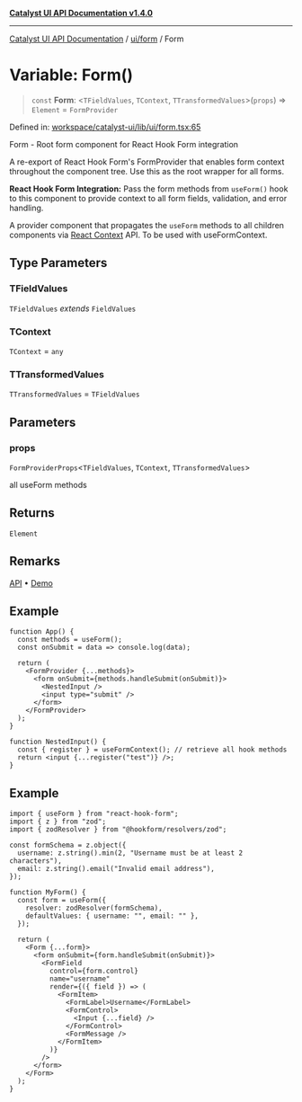 [**Catalyst UI API Documentation v1.4.0**](../../../README.md)

---

[Catalyst UI API Documentation](../../../README.md) / [ui/form](../README.md) / Form

# Variable: Form()

> `const` **Form**: \<`TFieldValues`, `TContext`, `TTransformedValues`\>(`props`) => `Element` = `FormProvider`

Defined in: [workspace/catalyst-ui/lib/ui/form.tsx:65](https://github.com/TheBranchDriftCatalyst/catalyst-ui/blob/main/lib/ui/form.tsx#L65)

Form - Root form component for React Hook Form integration

A re-export of React Hook Form's FormProvider that enables form context
throughout the component tree. Use this as the root wrapper for all forms.

**React Hook Form Integration:**
Pass the form methods from `useForm()` hook to this component to provide
context to all form fields, validation, and error handling.

A provider component that propagates the `useForm` methods to all children components via [React Context](https://reactjs.org/docs/context.html) API. To be used with useFormContext.

## Type Parameters

### TFieldValues

`TFieldValues` _extends_ `FieldValues`

### TContext

`TContext` = `any`

### TTransformedValues

`TTransformedValues` = `TFieldValues`

## Parameters

### props

`FormProviderProps`\<`TFieldValues`, `TContext`, `TTransformedValues`\>

all useForm methods

## Returns

`Element`

## Remarks

[API](https://react-hook-form.com/docs/useformcontext) • [Demo](https://codesandbox.io/s/react-hook-form-v7-form-context-ytudi)

## Example

```tsx
function App() {
  const methods = useForm();
  const onSubmit = data => console.log(data);

  return (
    <FormProvider {...methods}>
      <form onSubmit={methods.handleSubmit(onSubmit)}>
        <NestedInput />
        <input type="submit" />
      </form>
    </FormProvider>
  );
}

function NestedInput() {
  const { register } = useFormContext(); // retrieve all hook methods
  return <input {...register("test")} />;
}
```

## Example

```tsx
import { useForm } from "react-hook-form";
import { z } from "zod";
import { zodResolver } from "@hookform/resolvers/zod";

const formSchema = z.object({
  username: z.string().min(2, "Username must be at least 2 characters"),
  email: z.string().email("Invalid email address"),
});

function MyForm() {
  const form = useForm({
    resolver: zodResolver(formSchema),
    defaultValues: { username: "", email: "" },
  });

  return (
    <Form {...form}>
      <form onSubmit={form.handleSubmit(onSubmit)}>
        <FormField
          control={form.control}
          name="username"
          render={({ field }) => (
            <FormItem>
              <FormLabel>Username</FormLabel>
              <FormControl>
                <Input {...field} />
              </FormControl>
              <FormMessage />
            </FormItem>
          )}
        />
      </form>
    </Form>
  );
}
```
